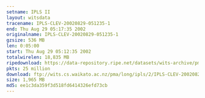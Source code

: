 ```yaml
---
setname: IPLS II
layout: witsdata
tracename: IPLS-CLEV-20020829-051235-1
end: Thu Aug 29 05:17:35 2002
originalname: IPLS-CLEV-20020829-051235-1
gzsize: 536 MB
len: 0:05:00
start: Thu Aug 29 05:12:35 2002
totalwirelen: 18,835 MB
ripedownload: https://data-repository.ripe.net/datasets/wits-archive/pma/long/ipls/2/IPLS-CLEV-20020829-051235-1.gz
pkts: 25 million
download: ftp://wits.cs.waikato.ac.nz/pma/long/ipls/2/IPLS-CLEV-20020829-051235-1.gz
size: 1,965 MB
md5: ee1c3da359f3d518fd6414326efd73cb
---
```

